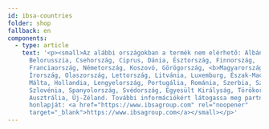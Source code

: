 ```yaml
---
id: ibsa-countries
folder: shop
fallback: en
components:
  - type: article
    text: '<p><small>Az alábbi országokban a termék nem elérhető: Albánia, Ausztria,
      Belorusszia, Csehország, Ciprus, Dánia, Észtország, Finnország,
      Franciaország, Németország, Koszovó, Görögország, <b>Magyarország</b>,
      Írország, Olaszország, Lettország, Litvánia, Luxemburg, Észak-Macedónia,
      Málta, Hollandia, Lengyelország, Portugália, Románia, Szerbia, Szlovákia,
      Szlovénia, Spanyolország, Svédország, Egyesült Királyság, Törökország,
      Ausztrália, Új-Zéland. További információkért látogassa meg partnerünk
      honlapját: <a href="https://www.ibsagroup.com" rel="noopener"
      target="_blank">https://www.ibsagroup.com</a></small></p>'
---
```

